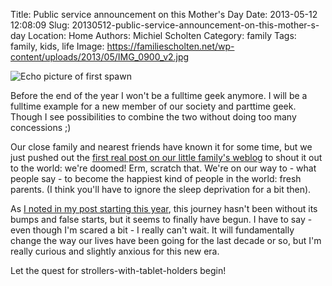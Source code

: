 Title: Public service announcement on this Mother's Day
Date: 2013-05-12 12:08:09
Slug: 20130512-public-service-announcement-on-this-mother-s-day
Location: Home
Authors: Michiel Scholten
Category: family
Tags: family, kids, life
Image: https://familiescholten.net/wp-content/uploads/2013/05/IMG_0900_v2.jpg

![Echo picture of first spawn](https://familiescholten.net/wp-content/uploads/2013/05/IMG_0900_v2.jpg)

Before the end of the year I won't be a fulltime geek anymore. I will be a fulltime example for a new member of our society and parttime geek. Though I see possibilities to combine the two without doing too many concessions ;)

Our close family and nearest friends have known it for some time, but we just pushed out the [first real post on our little family's weblog](http://familiescholten.net/2013/05/tijd-voor-iets-nieuws/) to shout it out to the world: we're doomed! Erm, scratch that. We're on our way to - what people say - to become the happiest kind of people in the world: fresh parents. (I think you'll have to ignore the sleep deprivation for a bit then).

As [I noted in my post starting this year](http://dammit.nl/p/926), this journey hasn't been without its bumps and false starts, but it seems to finally have begun. I have to say - even though I'm scared a bit - I really can't wait. It will fundamentally change the way our lives have been going for the last decade or so, but I'm really curious and slightly anxious for this new era.

Let the quest for strollers-with-tablet-holders begin!
